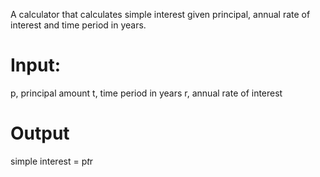 A calculator that calculates simple interest given principal, annual rate of interest and time period in years.

# Input:

   p, principal amount
   t, time period in years
   r, annual rate of interest
   
# Output

   simple interest = p*t*r

